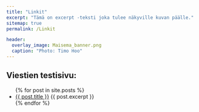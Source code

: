 ```yaml
---
title: "Linkit"
excerpt: "Tämä on excerpt -teksti joka tulee näkyville kuvan päälle."
sitemap: true
permalink: /Linkit

header:
  overlay_image: Maisema_banner.png
  caption: "Photo: Timo Hoo"
---
```


## Viestien testisivu:

<ul>
  {% for post in site.posts %}
    <li>
      <a href="{{ post.url }}">{{ post.title }}</a>
      {{ post.excerpt }}
    </li>
  {% endfor %}
</ul>
